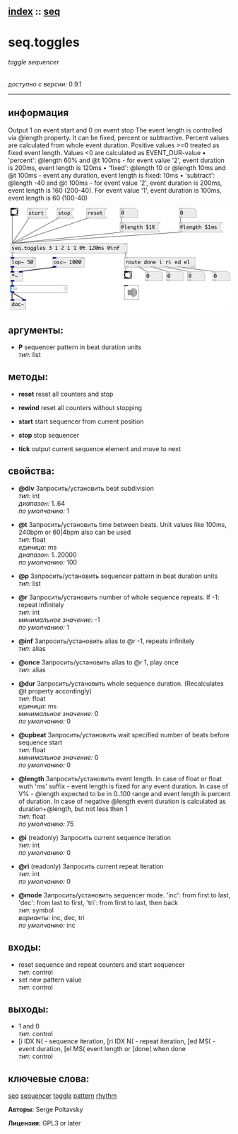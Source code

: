 [index](index.html) :: [seq](category_seq.html)
---

# seq.toggles

###### toggle sequencer

*доступно с версии:* 0.9.1

---


## информация
Output 1 on event start and 0 on event stop The event length is controlled via @length property. It can be fixed, percent or subtractive. Percent values are calculated from whole event duration. Positive values &gt;=0 treated as fixed event length. Values &lt;0 are calculated as EVENT_DUR-value • &#39;percent&#39;: @length 60% and @t 100ms - for event value &#39;2&#39;, event duration is 200ms, event length is 120ms • &#39;fixed&#39;: @length 10 or @length 10ms and @t 100ms - event any duration, event length is fixed: 10ms • &#39;subtract&#39;: @length -40 and @t 100ms - for event value &#39;2&#39;, event duration is 200ms, event length is 160 (200-40). For event value &#39;1&#39;, event duration is 100ms, event length is 60 (100-40)


[![example](../examples/img/seq.toggles.jpg)](../examples/pd/seq.toggles.pd)



## аргументы:

* **P**
sequencer pattern in beat duration units<br>
_тип:_ list<br>



## методы:

* **reset**
reset all counters and stop<br>

* **rewind**
reset all counters without stopping<br>

* **start**
start sequencer from current position<br>

* **stop**
stop sequencer<br>

* **tick**
output current sequence element and move to next<br>




## свойства:

* **@div** 
Запросить/установить beat subdivision<br>
_тип:_ int<br>
_диапазон:_ 1..64<br>
_по умолчанию:_ 1<br>

* **@t** 
Запросить/установить time between beats. Unit values like 100ms, 240bpm or 60|4bpm also can be used<br>
_тип:_ float<br>
_единица:_ ms<br>
_диапазон:_ 1..20000<br>
_по умолчанию:_ 100<br>

* **@p** 
Запросить/установить sequencer pattern in beat duration units<br>
_тип:_ list<br>

* **@r** 
Запросить/установить number of whole sequence repeats. If -1: repeat infinitely<br>
_тип:_ int<br>
_минимальное значение:_ -1<br>
_по умолчанию:_ 1<br>

* **@inf** 
Запросить/установить alias to @r -1, repeats infinitely<br>
_тип:_ alias<br>

* **@once** 
Запросить/установить alias to @r 1, play once<br>
_тип:_ alias<br>

* **@dur** 
Запросить/установить whole sequence duration. (Recalculates @t property accordingly)<br>
_тип:_ float<br>
_единица:_ ms<br>
_минимальное значение:_ 0<br>
_по умолчанию:_ 0<br>

* **@upbeat** 
Запросить/установить wait specified number of beats before sequence start<br>
_тип:_ float<br>
_минимальное значение:_ 0<br>
_по умолчанию:_ 0<br>

* **@length** 
Запросить/установить event length. In case of float or float wuth &#39;ms&#39; suffix - event length is
fixed for any event duration. In case of V% - @length expected to be in 0..100
range and event length is percent of duration. In case of negative @length
event duration is calculated as duration+@length, but not less then 1<br>
_тип:_ float<br>
_по умолчанию:_ 75<br>

* **@i** (readonly)
Запросить current sequence iteration<br>
_тип:_ int<br>
_по умолчанию:_ 0<br>

* **@ri** (readonly)
Запросить current repeat iteration<br>
_тип:_ int<br>
_по умолчанию:_ 0<br>

* **@mode** 
Запросить/установить sequencer mode. &#39;inc&#39;: from first to last, &#39;dec&#39;: from last to first, &#39;tri&#39;:
from first to last, then back<br>
_тип:_ symbol<br>
_варианты:_ inc, dec, tri<br>
_по умолчанию:_ inc<br>



## входы:

* reset sequence and repeat counters and start sequencer<br>
_тип:_ control
* set new pattern value<br>
_тип:_ control



## выходы:

* 1 and 0<br>
_тип:_ control
* [i IDX N( - sequence iteration, [ri IDX N( - repeat iteration, [ed MS( - event duration, [el MS( event length or [done( when done<br>
_тип:_ control



## ключевые слова:

[seq](keywords/seq.html)
[sequencer](keywords/sequencer.html)
[toggle](keywords/toggle.html)
[pattern](keywords/pattern.html)
[rhythm](keywords/rhythm.html)






**Авторы:** Serge Poltavsky




**Лицензия:** GPL3 or later






